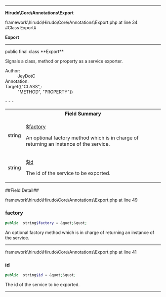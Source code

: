 - - -

**Hirudo\Core\Annotations\Export**
<div class="location">framework\hirudo\Hirudo\Core\Annotations\Export.php at line 34</div>
#Class Export#

**Export**


- - -

<p class="signature">public final  class **Export**</p>

<div class="comment" id="overview_description"><p>Signals a class, method or property as a service exporter.</p></div>

<dl>
<dt>Author:</dt>
<dd>JeyDotC</dd>
<dt>Annotation.</dt>
<dt>Target({"CLASS",:</dt>
<dd>"METHOD", "PROPERTY"})</dd>
</dl>
- - -

<table id="summary_field">
<tr><th colspan="2">Field Summary</th></tr>
<tr>
<td class="type"> string</td>
<td class="description"><p class="name"><a href="#factory">$factory</a></p><p class="description">An optional factory method which is in charge of returning
an instance of the service.</p></td>
</tr>
<tr>
<td class="type"> string</td>
<td class="description"><p class="name"><a href="#id">$id</a></p><p class="description">The id of the service to be exported.</p></td>
</tr>
</table>

##Field Detail##
<div class="location">framework\hirudo\Hirudo\Core\Annotations\Export.php at line 49</div>
<h3 id="factory">factory</h3>

```php
public  string$factory = &quot;&quot;
```
<div class="details">
<p>An optional factory method which is in charge of returning
an instance of the service.</p></div>

- - -

<div class="location">framework\hirudo\Hirudo\Core\Annotations\Export.php at line 41</div>
<h3 id="id">id</h3>

```php
public  string$id = &quot;&quot;
```
<div class="details">
<p>The id of the service to be exported.</p></div>

- - -

